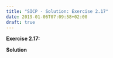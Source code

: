 ```yaml
---
title: "SICP - Solution: Exercise 2.17"
date: 2019-01-06T07:09:58+02:00
draft: true
---
```


**Exercise 2.17:**

**Solution**
